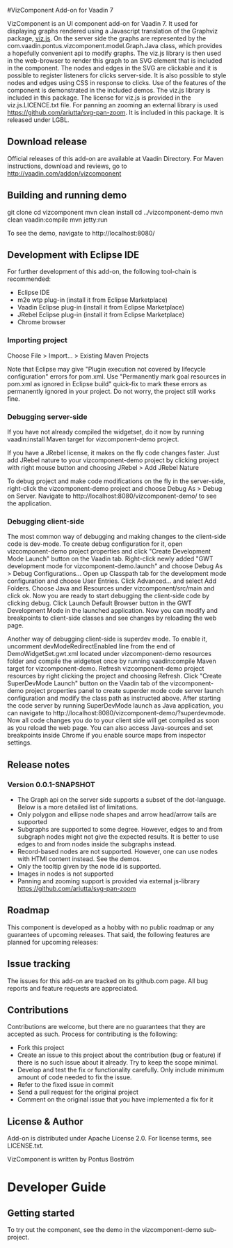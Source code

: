 #VizComponent Add-on for Vaadin 7

VizComponent is an UI component add-on for Vaadin 7. It used for displaying graphs rendered using a Javascript translation of the Graphviz package, [viz.js](https://github.com/mdaines/viz.js/). On the server side the graphs are represented by the com.vaadin.pontus.vizcomponent.model.Graph.Java class, which provides a hopefully convenient api to modify graphs. The viz.js library is then used in the web-browser to render this graph to an SVG element that is included in the component. The nodes and edges in the SVG are clickable and it is possible to register listeners for clicks server-side. It is also possible to style nodes and edges using CSS in response to clicks. Use of the features of the component is demonstrated in the included demos. The viz.js library is included in this package. The license for viz.js is provided in the viz.js.LICENCE.txt file. For panning an zooming an external library is used https://github.com/ariutta/svg-pan-zoom. It is included in this package. It is released under LGBL.


## Download release

Official releases of this add-on are available at Vaadin Directory. For Maven instructions, download and reviews, go to http://vaadin.com/addon/vizcomponent

## Building and running demo

git clone <url of the VizComponent repository>
cd vizcomponent 
mvn clean install
cd ../vizcomponent-demo
mvn clean vaadin:compile
mvn jetty:run

To see the demo, navigate to http://localhost:8080/

## Development with Eclipse IDE

For further development of this add-on, the following tool-chain is recommended:
- Eclipse IDE
- m2e wtp plug-in (install it from Eclipse Marketplace)
- Vaadin Eclipse plug-in (install it from Eclipse Marketplace)
- JRebel Eclipse plug-in (install it from Eclipse Marketplace)
- Chrome browser

### Importing project

Choose File > Import... > Existing Maven Projects

Note that Eclipse may give "Plugin execution not covered by lifecycle configuration" errors for pom.xml. Use "Permanently mark goal resources in pom.xml as ignored in Eclipse build" quick-fix to mark these errors as permanently ignored in your project. Do not worry, the project still works fine. 

### Debugging server-side

If you have not already compiled the widgetset, do it now by running vaadin:install Maven target for vizcomponent-demo project.

If you have a JRebel license, it makes on the fly code changes faster. Just add JRebel nature to your vizcomponent-demo project by clicking project with right mouse button and choosing JRebel > Add JRebel Nature

To debug project and make code modifications on the fly in the server-side, right-click the vizcomponent-demo project and choose Debug As > Debug on Server. Navigate to http://localhost:8080/vizcomponent-demo/ to see the application.

### Debugging client-side

The most common way of debugging and making changes to the client-side code is dev-mode. To create debug configuration for it, open vizcomponent-demo project properties and click "Create Development Mode Launch" button on the Vaadin tab. Right-click newly added "GWT development mode for vizcomponent-demo.launch" and choose Debug As > Debug Configurations... Open up Classpath tab for the development mode configuration and choose User Entries. Click Advanced... and select Add Folders. Choose Java and Resources under vizcomponent/src/main and click ok. Now you are ready to start debugging the client-side code by clicking debug. Click Launch Default Browser button in the GWT Development Mode in the launched application. Now you can modify and breakpoints to client-side classes and see changes by reloading the web page. 

Another way of debugging client-side is superdev mode. To enable it, uncomment devModeRedirectEnabled line from the end of DemoWidgetSet.gwt.xml located under vizcomponent-demo resources folder and compile the widgetset once by running vaadin:compile Maven target for vizcomponent-demo. Refresh vizcomponent-demo project resources by right clicking the project and choosing Refresh. Click "Create SuperDevMode Launch" button on the Vaadin tab of the vizcomponent-demo project properties panel to create superder mode code server launch configuration and modify the class path as instructed above. After starting the code server by running SuperDevMode launch as Java application, you can navigate to http://localhost:8080/vizcomponent-demo/?superdevmode. Now all code changes you do to your client side will get compiled as soon as you reload the web page. You can also access Java-sources and set breakpoints inside Chrome if you enable source maps from inspector settings. 

 
## Release notes

### Version 0.0.1-SNAPSHOT
- The Graph api on the server side supports a subset of the dot-language. Below is a more detailed list of limitations. 
- Only polygon and ellipse node shapes and arrow head/arrow tails are supported
- Subgraphs are supported to some degree. However, edges to and from subgraph nodes might not give the expected results. It is better to use edges to and from nodes inside the subgraphs instead. 
- Record-based nodes are not supported. However, one can use nodes with HTMl content instead. See the demos. 
- Only the tooltip given by the node id is supported.
- Images in nodes is not supported
- Panning and zooming support is provided via external js-library https://github.com/ariutta/svg-pan-zoom

## Roadmap

This component is developed as a hobby with no public roadmap or any guarantees of upcoming releases. That said, the following features are planned for upcoming releases:


## Issue tracking

The issues for this add-on are tracked on its github.com page. All bug reports and feature requests are appreciated. 

## Contributions

Contributions are welcome, but there are no guarantees that they are accepted as such. Process for contributing is the following:
- Fork this project
- Create an issue to this project about the contribution (bug or feature) if there is no such issue about it already. Try to keep the scope minimal.
- Develop and test the fix or functionality carefully. Only include minimum amount of code needed to fix the issue.
- Refer to the fixed issue in commit
- Send a pull request for the original project
- Comment on the original issue that you have implemented a fix for it

## License & Author

Add-on is distributed under Apache License 2.0. For license terms, see LICENSE.txt.

VizComponent is written by Pontus Boström

# Developer Guide

## Getting started

To try out the component, see the demo in the vizcomponent-demo sub-project.

